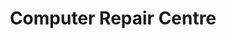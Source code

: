 ---
title: "Computer Repair Centre"
url: /chandlers-ford-eastleigh/computer-repair-centre/
shop: Computer
---